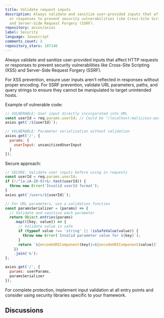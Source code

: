 ```yaml
---
title: Validate request inputs
description: Always validate and sanitize user-provided inputs that affect HTTP requests
  or responses to prevent security vulnerabilities like Cross-Site Scripting (XSS)
  and Server-Side Request Forgery (SSRF).
repository: axios/axios
label: Security
language: Javascript
comments_count: 3
repository_stars: 107146
---
```


Always validate and sanitize user-provided inputs that affect HTTP requests or responses to prevent security vulnerabilities like Cross-Site Scripting (XSS) and Server-Side Request Forgery (SSRF).

For XSS prevention, ensure user inputs aren't reflected in responses without proper encoding. For SSRF prevention, validate URL parameters, paths, and query strings to ensure they cannot be manipulated to target unintended hosts.

Example of vulnerable code:
```javascript
// VULNERABLE: User input directly incorporated into URL
const userId = req.params.userId; // Could be "/localhost:malicious-port"
axios.get(`/${userId}`);

// VULNERABLE: Parameter serialization without validation
axios.get('/', {
  params: {
    userInput: unsanitizedUserInput
  }
});
```

Secure approach:
```javascript
// SECURE: Validate user inputs before using in requests
const userId = req.params.userId;
if (!/^[a-zA-Z0-9]+$/.test(userId)) {
  throw new Error('Invalid userId format');
}
axios.get(`/users/${userId}`);

// For URL parameters, use a validation function
const paramsSerializer = (params) => {
  // Validate and sanitize each parameter
  return Object.entries(params)
    .map(([key, value]) => {
      // Validate value is safe
      if (typeof value !== 'string' || !isSafeValue(value)) {
        throw new Error(`Invalid parameter value for ${key}`);
      }
      return `${encodeURIComponent(key)}=${encodeURIComponent(value)}`;
    })
    .join('&');
};

axios.get('/', {
  params: userParams,
  paramsSerializer
});
```

For complete protection, implement input validation at all entry points and consider using security libraries specific to your framework.

## Discussions

